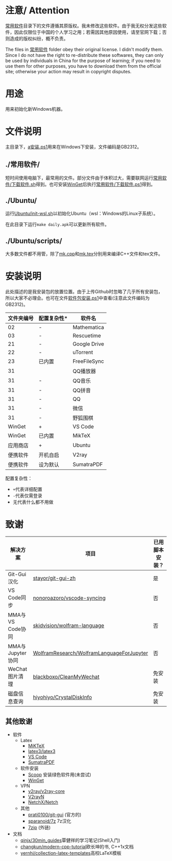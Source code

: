 # 注意/ Attention
[常用软件](常用软件/)目录下的文件遵循其原版权。我未修改这些软件。由于我无权分发这些软件，因此仅限位于中国的个人学习之用；若需因其他原因使用，请至官网下载；否则造成的版权纠纷，概不负责。

The files in [常用软件](常用软件/) folder obey their original license. I didn't modify them. Since I do not have the right to re-distribute these softwares, they can only be used by individuals in China for the purpose of learning; if you need to use them for other purposes, you have to download them from the official site; otherwise your action may result in copyright disputes.

# 用途
用来初始化新Windows机器。

# 文件说明
主目录下，[a安装.ps1](a安装.ps1)用来在Windows下安装，文件编码是GB2312。

## ./常用软件/
短时间使用电脑下，最常用的文件。部分文件由于体积过大，需要联网运行[常用软件/下载软件.sh](常用软件/下载软件.sh)得到。也可安装[WinGet](常用软件/winget%20v0.1.appxbundle)后执行[常用软件/下载软件.ps1](常用软件/下载软件.ps1)得到。

## ./Ubuntu/
运行[Ubuntu/init-wsl.sh](Ubuntu/init-wsl.sh)以初始化Ubuntu（wsl：Windows的Linux子系统）。

在此目录下运行`make daily.apk`可以更新所有软件。
## ./Ubuntu/scripts/
大多数文件都不用管，除了[mk.cpp](Ubuntu/scripts/mk.cpp)和[mk.tex](Ubuntu/scripts/mk.tex)分别用来编译C++文件和tex文件。

# 安装说明
此处描述的是我安装包的放置位置。由于上传Github时忽略了几乎所有安装包，所以大家不必理会。也可在文件[软件包安装.ps1](其他脚本/安装/软件包安装.ps1)中查看(注意此文件编码为GB2312)。

| 文件夹编号 | 配置复杂性* | 软件名       |
| - | - | -  |
| 02         | -           | Mathematica  |
| 03         | -           | Rescuetime   |
| 21         | -           | Google Drive |
| 22         | -           | uTorrent     |
| 23         | 已内置      | FreeFileSync |
| 31         |             | QQ播放器     |
| 31         | -           | QQ音乐       |
| 31         | -           | QQ拼音       |
| 31         | -           | QQ           |
| 31         | -           | 微信         |
| 31         | -           | 野狐围棋     |
| WinGet     | +           | VS Code      |
| WinGet     | 已内置      | MikTeX       |
| 应用商店   | +           | Ubuntu       |
| 便携软件   | 开机自启    | V2ray        |
| 便携软件   | 设为默认    | SumatraPDF   |

配置复杂性：
* `+`代表详细配置
* `-`代表仅需登录
* 无代表什么都不用做

<!--
> FreeFileSync  
>> 全局设置->勾选“复制锁定文件”  
>> 或者将如下行的false改为true:  
>> File: %APPDATA%/FreeFileSync  
>> `<CopyLockedFiles Enabled="false"/>` 
 -->

# 致谢
| 解决方案 | 项目 | 已用脚本安装？ |
| - | - | - |
| Git-Gui汉化 | [stayor/git-gui-zh](https://github.com/stayor/git-gui-zh) | 是 |
| VS Code同步 | [nonoroazoro/vscode-syncing](https://github.com/nonoroazoro/vscode-syncing) | 否 |
| MMA与VS Code协同 | [skidvision/wolfram-language](https://github.com/skidvision/wolfram-language) | 否 |
| MMA与Jupyter协同 | [WolframResearch/WolframLanguageForJupyter](https://github.com/WolframResearch/WolframLanguageForJupyter) | 否 |
| WeChat图片清理 | [blackboxo/CleanMyWechat](https://github.com/blackboxo/CleanMyWechat) | 免安装 |
| 磁盘信息查询 | [hiyohiyo/CrystalDiskInfo](https://github.com/hiyohiyo/CrystalDiskInfo) | 免安装 |

## 其他致谢
- 软件
	- Latex
		- [MiKTeX](https://github.com/MiKTeX/miktex)
		- [latex3/latex3](https://github.com/latex3/latex3)
		- [VS Code](https://github.com/microsoft/vscode)
		- [SumatraPDF](https://github.com/sumatrapdfreader/sumatrapdf)
	- 软件安装
		- [Scoop](https://github.com/lukesampson/scoop) 安装绿色软件用(未尝试)
		- [WinGet](https://github.com/microsoft/winget-cli)
	- VPN
		- [v2ray/v2ray-core](https://github.com/v2ray/v2ray-core)
		- [V2rayN](https://github.com/2dust/v2rayN)
		- [NetchX/Netch](https://github.com/NetchX/Netch)
	- 其他
		- [prati0100/git-gui](https://github.com/prati0100/git-gui) (官方的)
		- [sparanoid/7z](https://github.com/sparanoid/7z) 7z汉化
		- [7zip](https://www.7-zip.org/) (外链)
- 文档
	- [qinjx/30min_guides](https://github.com/qinjx/30min_guides)覃健祥的学习笔记(Shell入门)
	- [changkun/modern-cpp-tutorial](https://github.com/changkun/modern-cpp-tutorial)欧长坤的书, C++1x文档
	- [yernhi/collection-latex-templates](https://github.com/yernhi/collection-latex-templates)高校LaTeX模板